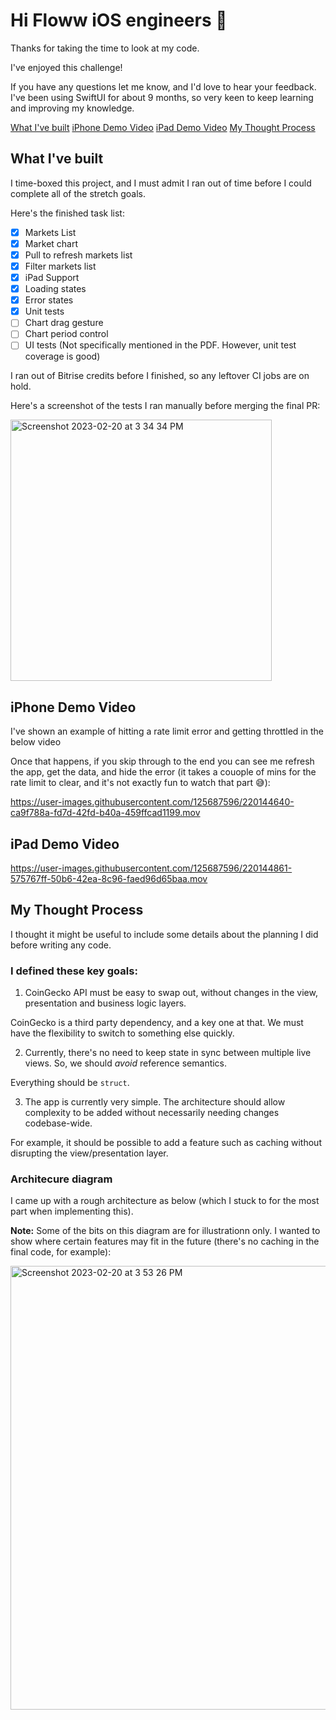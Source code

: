 # Hi Floww iOS engineers 👋

Thanks for taking the time to look at my code.

I've enjoyed this challenge!

If you have any questions let me know, and I'd love to hear your feedback. I've been using SwiftUI for about 9 months, so very keen to keep learning and improving my knowledge.

[What I've built](#what-ive-built)
[iPhone Demo Video](#iphone-demo-video)
[iPad Demo Video](#ipad-demo-video)
[My Thought Process](#my-thought-process)

## What I've built

I time-boxed this project, and I must admit I ran out of time before I could complete all of the stretch goals.

Here's the finished task list:

- [x] Markets List
- [x] Market chart
- [x] Pull to refresh markets list
- [x] Filter markets list
- [x] iPad Support
- [x] Loading states
- [x] Error states
- [x] Unit tests
- [ ] Chart drag gesture
- [ ] Chart period control
- [ ] UI tests (Not specifically mentioned in the PDF. However, unit test coverage is good)

I ran out of Bitrise credits before I finished, so any leftover CI jobs are on hold.

Here's a screenshot of the tests I ran manually before merging the final PR:

<img width="418" alt="Screenshot 2023-02-20 at 3 34 34 PM" src="https://user-images.githubusercontent.com/125687596/220147956-732eb455-bb26-4412-8fa6-82d7ab5fa65b.png">

## iPhone Demo Video

I've shown an example of hitting a rate limit error and getting throttled in the below video

Once that happens, if you skip through to the end you can see me refresh the app, get the data, and hide the error (it takes a couople of mins for the rate limit to clear, and it's not exactly fun to watch that part 😅):

https://user-images.githubusercontent.com/125687596/220144640-ca9f788a-fd7d-42fd-b40a-459ffcad1199.mov

## iPad Demo Video

https://user-images.githubusercontent.com/125687596/220144861-575767ff-50b6-42ea-8c96-faed96d65baa.mov

## My Thought Process

I thought it might be useful to include some details about the planning I did before writing any code.

### I defined these key goals:

1. CoinGecko API must be easy to swap out, without changes in the view, presentation and business logic layers.

CoinGecko is a third party dependency, and a key one at that. We must have the flexibility to switch to something else quickly.
  
2. Currently, there's no need to keep state in sync between multiple live views. So, we should *avoid* reference semantics. 

Everything should be `struct`.

3. The app is currently very simple. The architecture should allow complexity to be added without necessarily needing changes codebase-wide.

For example, it should be possible to add a feature such as caching without disrupting the view/presentation layer.

### Architecure diagram

I came up with a rough architecture as below (which I stuck to for the most part when implementing this).

**Note:** Some of the bits on this diagram are for illustrationn only. I wanted to show where certain features may fit in the future (there's no caching in the final code, for example):

<img width="710" alt="Screenshot 2023-02-20 at 3 53 26 PM" src="https://user-images.githubusercontent.com/125687596/220152082-bb50953a-4479-46eb-82bf-a07a6fb5cf14.png">

